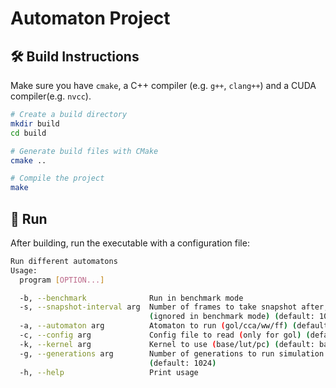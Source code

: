 # Automaton Project

## 🛠️ Build Instructions

Make sure you have `cmake`, a C++ compiler (e.g. `g++`, `clang++`) and a CUDA compiler(e.g. `nvcc`).

```bash
# Create a build directory
mkdir build
cd build

# Generate build files with CMake
cmake ..

# Compile the project
make
```

## 🚀 Run

After building, run the executable with a configuration file:

```bash
Run different automatons
Usage:
  program [OPTION...]

  -b, --benchmark              Run in benchmark mode
  -s, --snapshot-interval arg  Number of frames to take snapshot after,
                               (ignored in benchmark mode) (default: 10)
  -a, --automaton arg          Atomaton to run (gol/cca/ww/ff) (default: gol)
  -c, --config arg             Config file to read (only for gol) (default: )
  -k, --kernel arg             Kernel to use (base/lut/pc) (default: base)
  -g, --generations arg        Number of generations to run simulation for
                               (default: 1024)
  -h, --help                   Print usage
```
